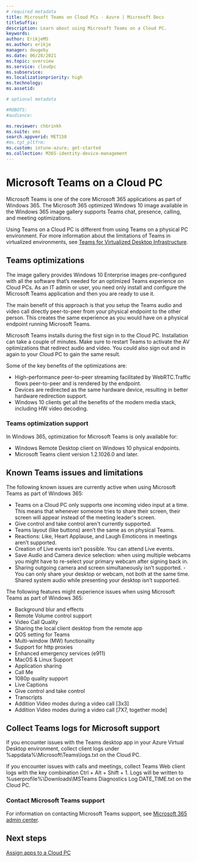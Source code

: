 ```yaml
---
# required metadata
title: Microsoft Teams on Cloud PCs - Azure | Microsoft Docs
titleSuffix:
description: Learn about using Microsoft Teams on a Cloud PC.
keywords:
author: ErikjeMS  
ms.author: erikje
manager: dougeby
ms.date: 06/28/2021
ms.topic: overview
ms.service: cloudpc
ms.subservice:
ms.localizationpriority: high
ms.technology:
ms.assetid: 

# optional metadata

#ROBOTS:
#audience:

ms.reviewer: chbrinkh
ms.suite: ems
search.appverid: MET150
#ms.tgt_pltfrm:
ms.custom: intune-azure; get-started
ms.collection: M365-identity-device-management
---
```


# Microsoft Teams on a Cloud PC

Microsoft Teams is one of the core Microsoft 365 applications as part of Windows 365. The Microsoft 365 optimized Windows 10 image available in the Windows 365 image gallery supports Teams chat, presence, calling, and meeting optimizations.

Using Teams on a Cloud PC is different from using Teams on a physical PC environment. For more information about the limitations of Teams in virtualized environments, see [Teams for Virtualized Desktop Infrastructure](/microsoftteams/teams-for-vdi#known-issues-and-limitations).

## Teams optimizations

The image gallery provides Windows 10 Enterprise images pre-configured with all the software that’s needed for an optimized Teams experience on Cloud PCs. As an IT admin or user, you need only install and configure the Microsoft Teams application and then you are ready to use it.

The main benefit of this approach is that you setup the Teams audio and video call directly peer-to-peer from your physical endpoint to the other person. This creates the same experience as you would have on a physical endpoint running Microsoft Teams.

Microsoft Teams installs during the first sign in to the Cloud PC. Installation can take a couple of minutes. Make sure to restart Teams to activate the AV optimizations that redirect audio and video. You could also sign out and in again to your Cloud PC to gain the same result.

Some of the key benefits of the optimizations are:

- High-performance peer-to-peer streaming facilitated by WebRTC.Traffic flows peer-to-peer and is rendered by the endpoint.
- Devices are redirected as the same hardware device, resulting in better hardware redirection support.
- Windows 10 clients get all the benefits of the modern media stack, including HW video decoding.

### Teams optimization support

In Windows 365, optimization for Microsoft Teams is only available for:

- Windows Remote Desktop client on Windows 10 physical endpoints.
- Microsoft Teams client version 1.2.1026.0 and later.

## Known Teams issues and limitations

The following known issues are currently active when using Microsoft Teams as part of Windows 365:

- Teams on a Cloud PC only supports one incoming video input at a time. This means that whenever someone tries to share their screen, their screen will appear instead of the meeting leader's screen.
- Give control and take control aren't currently supported.
- Teams layout (like buttons) aren’t the same as on physical Teams.
- Reactions: Like, Heart Applause, and Laugh Emoticons in meetings aren’t supported.
- Creation of Live events isn’t possible. You can attend Live events.
- Save Audio and Camera device selection: when using multiple webcams you might have to re-select your primary webcam after signing back in.
- Sharing outgoing camera and screen simultaneously isn’t supported. - You can only share your desktop or webcam, not both at the same time.
Shared system audio while presenting your desktop isn’t supported.

The following features might experience issues when using Microsoft Teams as part of Windows 365:

- Background blur and effects  
- Remote Volume control support
- Video Call Quality
- Sharing the local client desktop from the remote app
- QOS setting for Teams
- Multi-window (MW) functionality
- Support for http proxies
- Enhanced emergency services (e911)
- MacOS & Linux Support
- Application sharing
- Call Me
- 1080p quality support
- Live Captions
- Give control and take control
- Transcripts
- Addition Video modes during a video call [3x3]
- Addition Video modes during a video call [7X7, together mode]

## Collect Teams logs for Microsoft support

If you encounter issues with the Teams desktop app in your Azure Virtual Desktop environment, collect client logs under %appdata%\Microsoft\Teams\logs.txt on the Cloud PC.

If you encounter issues with calls and meetings, collect Teams Web client logs with the key combination Ctrl + Alt + Shift + 1. Logs will be written to %userprofile%\Downloads\MSTeams Diagnostics Log DATE_TIME.txt on the Cloud PC.

### Contact Microsoft Teams support

For information on contacting Microsoft Teams support, see [Microsoft 365 admin center](/microsoft-365/admin/contact-support-for-business-products).

<!-- ########################## -->
## Next steps

[Assign apps to a Cloud PC](assign-apps.md)
